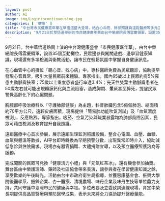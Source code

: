 ```yaml
---
layout: post
author: AI
image: img/Logintocontinueusing.jpg
categories: [ '健康' ]
title: "中台灣市民健康嘉年華在草悟道盛大登場，結合心血管、肺部照護與遠距醫療等多元互動"
description: "9月21日於草悟道舉辦的市民健康嘉年華由台中榮總院長傅雲慶領軍，設置35個互動攤位，民眾可透過闖關學習健康知識並參與免費聽診、簡易肺功能吹氣測試與血氧檢測等檢測；現場也展示遠距醫療中心的AI預警平台與遠距照護設備，並提供器官捐贈宣導、預立照護諮商等服務。活動有舞台表演、禮品與抽獎，並由衛生局指導、多家單位共同支持，旨在提升市民的自我照護能力與健康意識。"
---
```

9月21日，台中草悟道熱鬧上演的中台灣健康盛會「市民健康嘉年華」，由台中榮總院長傅雲慶領軍，設置35個互動攤位，民眾邊參與闖關遊戲、邊學習健康知識，現場還有多項檢測與衛教活動，讓市民在輕鬆氛圍中掌握自身健康訊息。

在心血管中心的攤位「聽心音、找心病」中，專科醫師免費為民眾聽診，協助提早發現心音異常，吸引大量民眾前來體驗。專家指出，國內65歲以上民眾約有5%罹患主動脈瓣狹窄；75歲以上重度患者盛行率達3.4%；先天性雙葉主動脈瓣患者在50歲左右就可能出現瓣膜鈣化與血流阻塞，造成胸悶、暈厥甚至猝死，提醒民眾警覺高齡化下的心臟問題。

胸腔部呼吸治療科以「守護肺部健康」為主題，科普肺臟包含5億個肺泡、總面積約70平方公尺，遠超皮膚面積。現場提供「簡易肺功能吹氣測試」及「血氧濃度檢測」，反應熱烈。專家指出，吸菸、空氣污染與職業暴露均為肺部風險因素，民眾可藉由檢測及教育提升自我照護。

遠距醫療中心首次參展，展示遠距生理監測照護設備，整合心電圖、血壓、血糖、血氧與體溫等數據，AI平台即時轉換為早期預警分數，出現異常即時介入，協助減低急診與住院需求。現場亦有器官捐贈、大體捐贈宣導，以及預立醫療照護諮商等服務。

完成闖關的民眾可兌換「健康活力小禮」與「元氣紅茶冰」，還有機會參加抽獎。舞台區由中榮護理師、藥師及社區協會帶來表演，讓參與者在學習健康知識之餘，享受歡樂的午後時光。活動由台中市政府衛生局指導，並獲惠康基金會、振興大學院後醫學系、振鋒企業、杏一醫療、清境農場、味丹企業及味丹生技等單位鼎力支持，共同守護中臺灣市民的健康與幸福。多位政要及立委致詞連線現場，肯定中榮長期提供高品質醫療與預防醫學成果，表示未來將全力協助提升醫療量能。